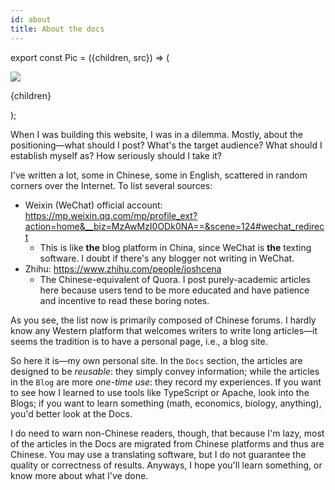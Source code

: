 ```yaml
---
id: about
title: About the docs
---
```


export const Pic = ({children, src}) => (
<div style={{textAlign: 'center'}}>
<img src={src} />
<p style={{color: 'gray', fontSize: 'small'}}>{children}</p>
</div>);

When I was building this website, I was in a dilemma. Mostly, about the positioning—what should I post? What's the target audience? What should I establish myself as? How seriously should I take it?

I've written a lot, some in Chinese, some in English, scattered in random corners over the Internet. To list several sources:

- Weixin (WeChat) official account: https://mp.weixin.qq.com/mp/profile_ext?action=home&__biz=MzAwMzI0ODk0NA==&scene=124#wechat_redirect
  - This is like **the** blog platform in China, since WeChat is **the** texting software. I doubt if there's any blogger not writing in WeChat.
- Zhihu: https://www.zhihu.com/people/joshcena
  - The Chinese-equivalent of Quora. I post purely-academic articles here because users tend to be more educated and have patience and incentive to read these boring notes.

As you see, the list now is primarily composed of Chinese forums. I hardly know any Western platform that welcomes writers to write long articles—it seems the tradition is to have a personal page, i.e., a blog site.

So here it is—my own personal site. In the `Docs` section, the articles are designed to be _reusable_: they simply convey information; while the articles in the `Blog` are more _one-time use_: they record my experiences. If you want to see how I learned to use tools like TypeScript or Apache, look into the Blogs; if you want to learn something (math, economics, biology, anything), you'd better look at the Docs.

I do need to warn non-Chinese readers, though, that because I'm lazy, most of the articles in the Docs are migrated from Chinese platforms and thus are Chinese. You may use a translating software, but I do not guarantee the quality or correctness of results. Anyways, I hope you'll learn something, or know more about what I've done.
